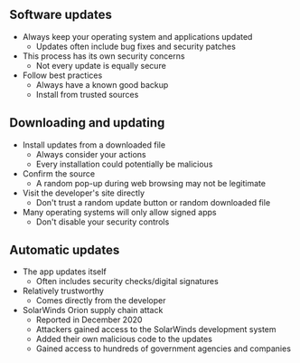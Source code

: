 ## Software updates
- Always keep your operating system and applications updated
	- Updates often include bug fixes and security patches
- This process has its own security concerns
	- Not every update is equally secure
- Follow best practices
	- Always have a known good backup
	- Install from trusted sources
## Downloading and updating
- Install updates from a downloaded file
	- Always consider your actions
	- Every installation could potentially be malicious
- Confirm the source
	- A random pop-up during web browsing may not be legitimate
- Visit the developer's site directly
	- Don't trust a random update button or random downloaded file
- Many operating systems will only allow signed apps
	- Don't disable your security controls
## Automatic updates
- The app updates itself
	- Often includes security checks/digital signatures
- Relatively trustworthy
	- Comes directly from the developer
- SolarWinds Orion supply chain attack
	- Reported in December 2020
	- Attackers gained access to the SolarWinds development system
	- Added their own malicious code to the updates
	- Gained access to hundreds of government agencies and companies